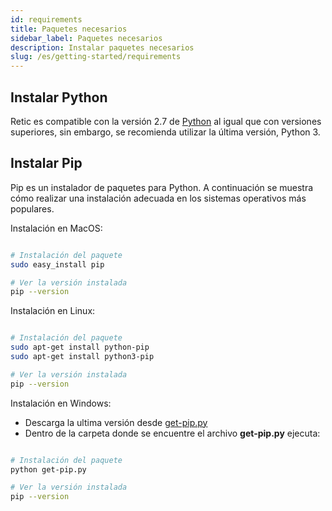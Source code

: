 ```yaml
---
id: requirements
title: Paquetes necesarios
sidebar_label: Paquetes necesarios
description: Instalar paquetes necesarios
slug: /es/getting-started/requirements
---
```


## Instalar Python

Retic es compatible con la versión 2.7 de [Python](https://www.python.org/downloads/) al igual que con versiones superiores, sin embargo, se recomienda utilizar la última versión, Python 3.

## Instalar Pip

Pip es un instalador de paquetes para Python. A continuación se muestra cómo realizar una instalación adecuada en los sistemas operativos más populares.

Instalación en MacOS:

```bash

# Instalación del paquete
sudo easy_install pip

# Ver la versión instalada
pip --version

```

Instalación en Linux:

```bash

# Instalación del paquete
sudo apt-get install python-pip
sudo apt-get install python3-pip

# Ver la versión instalada
pip --version

```

Instalación en Windows:

- Descarga la ultima versión desde [get-pip.py](https://bootstrap.pypa.io/get-pip.py)
- Dentro de la carpeta donde se encuentre el archivo **get-pip.py** ejecuta:

```bash

# Instalación del paquete
python get-pip.py

# Ver la versión instalada
pip --version

```
